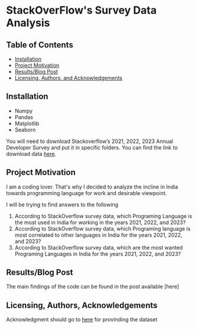 # StackOverFlow's Survey Data Analysis

## Table of Contents
- [Installation](#installation)
- [Project Motivation](#motivation)
- [Results/Blog Post](#results)
- [Licensing, Authors, and Acknowledgements](#licensing)

## Installation <a name="installation"></a>
- Numpy
- Pandas
- Matplotlib
- Seaborn

You will need to download Stackoverflow’s 2021, 2022, 2023 Annual Developer Survey and put it in specific folders. You can find the link to download data [here](https://insights.stackoverflow.com/survey). 

## Project Motivation <a name="motivation"></a>

I am a coding lover. That's why I decided to analyze the incline in India towards programming language for work and desirable viewpoint.

I will be trying to find answers to the following

1. According to StackOverflow survey data, which Programing Language is the most used in India for working in the years 2021, 2022, and 2023?
2. According to StackOverflow survey data, which Programing language is most correlated to other languages in India for the years 2021, 2022, and 2023?
3. According to StackOverflow survey data, which are the most wanted Programing Languages in India for the years 2021, 2022, and 2023?

## Results/Blog Post <a name="results"></a>
The main findings of the code can be found in the post available [here]

## Licensing, Authors, Acknowledgements<a name="licensing"></a>
Acknowledgment should go to [here](https://insights.stackoverflow.com/survey) for provinding the dataset
